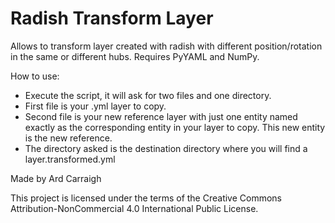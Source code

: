 # Radish Transform Layer
 Allows to transform layer created with radish with different position/rotation in the same or different hubs.
 Requires PyYAML and NumPy.
 
 How to use:
 - Execute the script, it will ask for two files and one directory.
 - First file is your .yml layer to copy.
 - Second file is your new reference layer with just one entity named exactly as the corresponding entity in your layer to copy. This new entity is the new reference.
 - The directory asked is the destination directory where you will find a layer.transformed.yml
 
 Made by Ard Carraigh

 This project is licensed under the terms of the Creative Commons Attribution-NonCommercial 4.0 International Public License.
